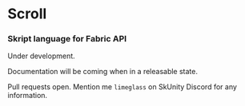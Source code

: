 # Scroll
### Skript language for Fabric API

Under development.

Documentation will be coming when in a releasable state.

Pull requests open. Mention me `limeglass` on SkUnity Discord for any information.
